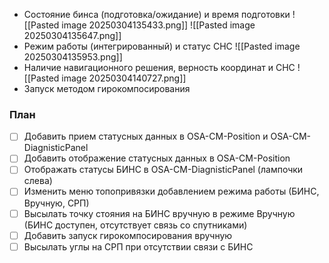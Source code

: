 - Состояние бинса (подготовка/ожидание) и время подготовки
![[Pasted image 20250304135433.png]]
![[Pasted image 20250304135647.png]]
- Режим работы (интегрированный) и статус СНС
![[Pasted image 20250304135953.png]]
- Наличие навигационного решения, верность координат и СНС
![[Pasted image 20250304140727.png]]
- Запуск методом гирокомпосирования

### План
- [ ] Добавить прием статусных данных в OSA-CM-Position и OSA-CM-DiagnisticPanel
- [ ] Добавить отображение статусных данных в OSA-CM-Position
- [ ] Отображать статусы БИНС в OSA-CM-DiagnisticPanel (лампочки слева)
- [ ] Изменить меню топопривязки добавлением режима работы (БИНС, Вручную, СРП)
- [ ] Высылать точку стояния на БИНС вручную в режиме Вручную (БИНС доступен, отсутствует связь со спутниками)
- [ ] Добавить запуск гирокомпосирования вручную
- [ ] Высылать углы на СРП при отсутствии связи с БИНС